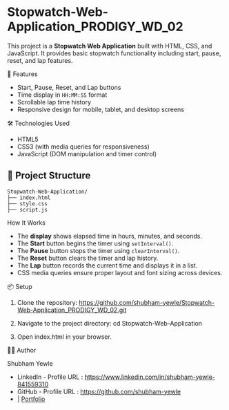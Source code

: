 # Stopwatch-Web-Application_PRODIGY_WD_02

This project is a **Stopwatch Web Application** built with HTML, CSS, and JavaScript. It provides basic stopwatch functionality including start, pause, reset, and lap features.

🚀 Features

* Start, Pause, Reset, and Lap buttons
* Time display in `HH:MM:SS` format
* Scrollable lap time history
* Responsive design for mobile, tablet, and desktop screens

🛠️ Technologies Used

* HTML5
* CSS3 (with media queries for responsiveness)
* JavaScript (DOM manipulation and timer control)

## 📁 Project Structure

```
Stopwatch-Web-Application/
├── index.html
├── style.css
├── script.js
```

How It Works

* The **display** shows elapsed time in hours, minutes, and seconds.
* The **Start** button begins the timer using `setInterval()`.
* The **Pause** button stops the timer using `clearInterval()`.
* The **Reset** button clears the timer and lap history.
* The **Lap** button records the current time and displays it in a list.
* CSS media queries ensure proper layout and font sizing across devices.

📦 Setup

1. Clone the repository: https://github.com/shubham-yewle/Stopwatch-Web-Application_PRODIGY_WD_02.git

2. Navigate to the project directory: cd Stopwatch-Web-Application

3. Open index.html in your browser.

👨‍💻 Author

Shubham Yewle
* LinkedIn - Profile URL : https://www.linkedin.com/in/shubham-yewle-841559310
* GitHub - Profile URL : https://github.com/shubham-yewle
* | [Portfolio](#)


